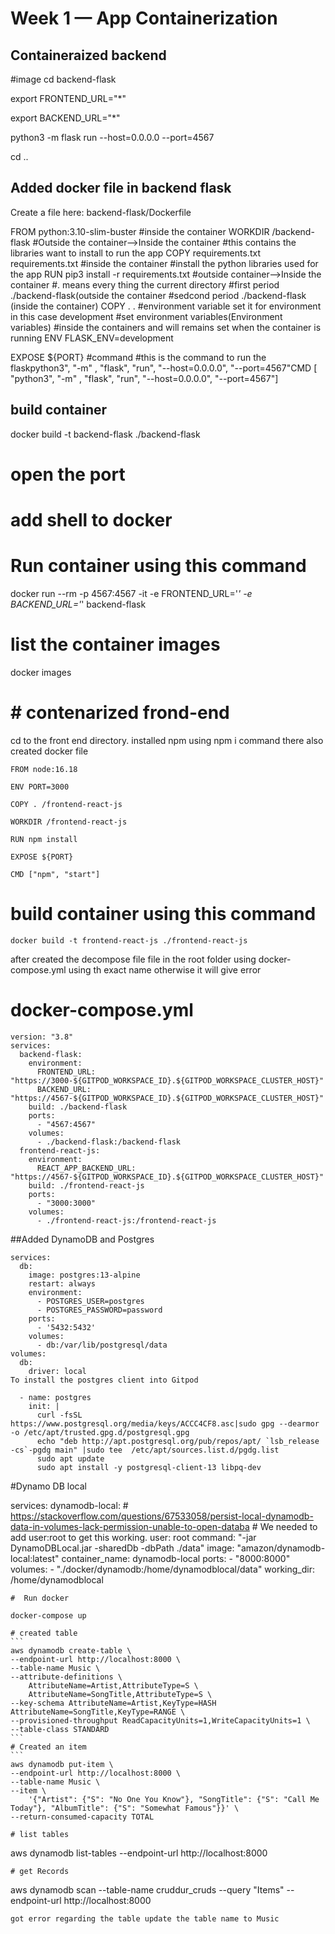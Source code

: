 # Week 1 — App Containerization

## Containeraized backend
#image
cd backend-flask

export FRONTEND_URL="*"

export BACKEND_URL="*"

python3 -m flask run --host=0.0.0.0 --port=4567

cd ..

## Added docker file in backend flask

Create a file here: backend-flask/Dockerfile

FROM python:3.10-slim-buster
#inside the container
WORKDIR /backend-flask
#Outside the container—>Inside the container
#this contains the libraries want to install to run the app
COPY requirements.txt requirements.txt
#inside the container
#install the python libraries used for the app
RUN pip3 install -r requirements.txt
#outside container—>Inside the container
#. means every thing the current directory
#first period ./backend-flask(outside the container
#sedcond period ./backend-flask (inside the container)
COPY . .
#environment variable set it for environment in this case development
#set environment variables(Environment variables)
#inside the containers and will remains set when the container is running
ENV FLASK_ENV=development

EXPOSE ${PORT}
#command
#this is the command to run the flaskpython3", "-m" , "flask", "run", "--host=0.0.0.0", "--port=4567"CMD [ "python3", "-m" , "flask", "run", "--host=0.0.0.0", "--port=4567"]

## build container

docker build -t  backend-flask ./backend-flask
# open the port
# add shell to docker 

# Run container using this command

docker run --rm -p 4567:4567 -it -e FRONTEND_URL='*' -e BACKEND_URL='*' backend-flask


# list the container images

docker images

# # contenarized frond-end
 cd to the front end directory.
installed npm using npm i command 
there also created docker file
```
FROM node:16.18

ENV PORT=3000

COPY . /frontend-react-js

WORKDIR /frontend-react-js

RUN npm install

EXPOSE ${PORT}

CMD ["npm", "start"]
````

# build container using this command

 ``` docker build -t frontend-react-js ./frontend-react-js ```
  
after created the decompose file file in the root folder using docker-compose.yml using th exact name otherwise it will give error

# docker-compose.yml
```
version: "3.8"
services:
  backend-flask:
    environment:
      FRONTEND_URL: "https://3000-${GITPOD_WORKSPACE_ID}.${GITPOD_WORKSPACE_CLUSTER_HOST}"
      BACKEND_URL: "https://4567-${GITPOD_WORKSPACE_ID}.${GITPOD_WORKSPACE_CLUSTER_HOST}"
    build: ./backend-flask
    ports:
      - "4567:4567"
    volumes:
      - ./backend-flask:/backend-flask
  frontend-react-js:
    environment:
      REACT_APP_BACKEND_URL: "https://4567-${GITPOD_WORKSPACE_ID}.${GITPOD_WORKSPACE_CLUSTER_HOST}"
    build: ./frontend-react-js
    ports:
      - "3000:3000"
    volumes:
      - ./frontend-react-js:/frontend-react-js

```

##Added DynamoDB and Postgres
```
services:
  db:
    image: postgres:13-alpine
    restart: always
    environment:
      - POSTGRES_USER=postgres
      - POSTGRES_PASSWORD=password
    ports:
      - '5432:5432'
    volumes: 
      - db:/var/lib/postgresql/data
volumes:
  db:
    driver: local
To install the postgres client into Gitpod

  - name: postgres
    init: |
      curl -fsSL https://www.postgresql.org/media/keys/ACCC4CF8.asc|sudo gpg --dearmor -o /etc/apt/trusted.gpg.d/postgresql.gpg
      echo "deb http://apt.postgresql.org/pub/repos/apt/ `lsb_release -cs`-pgdg main" |sudo tee  /etc/apt/sources.list.d/pgdg.list
      sudo apt update
      sudo apt install -y postgresql-client-13 libpq-dev

```

#Dynamo DB local


services:
  dynamodb-local:
    # https://stackoverflow.com/questions/67533058/persist-local-dynamodb-data-in-volumes-lack-permission-unable-to-open-databa
    # We needed to add user:root to get this working.
    user: root
    command: "-jar DynamoDBLocal.jar -sharedDb -dbPath ./data"
    image: "amazon/dynamodb-local:latest"
    container_name: dynamodb-local
    ports:
      - "8000:8000"
    volumes:
      - "./docker/dynamodb:/home/dynamodblocal/data"
    working_dir: /home/dynamodblocal
    
    #  Run docker 
``` docker-compose up ``` 

    # created table
    ```
    aws dynamodb create-table \
    --endpoint-url http://localhost:8000 \
    --table-name Music \
    --attribute-definitions \
        AttributeName=Artist,AttributeType=S \
        AttributeName=SongTitle,AttributeType=S \
    --key-schema AttributeName=Artist,KeyType=HASH AttributeName=SongTitle,KeyType=RANGE \
    --provisioned-throughput ReadCapacityUnits=1,WriteCapacityUnits=1 \
    --table-class STANDARD
    ```
    # Created an item
    ```
    aws dynamodb put-item \
    --endpoint-url http://localhost:8000 \
    --table-name Music \
    --item \
        '{"Artist": {"S": "No One You Know"}, "SongTitle": {"S": "Call Me Today"}, "AlbumTitle": {"S": "Somewhat Famous"}}' \
    --return-consumed-capacity TOTAL  
    
```
# list tables
```
aws dynamodb list-tables --endpoint-url http://localhost:8000
```
# get Records
```
aws dynamodb scan --table-name cruddur_cruds --query "Items" --endpoint-url http://localhost:8000
```
got error regarding the table update the table name to Music


